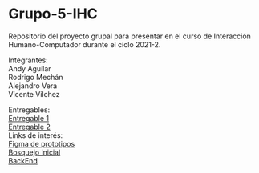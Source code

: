 # Grupo-5-IHC
Repositorio del proyecto grupal para presentar en el curso de Interacción Humano-Computador durante el ciclo 2021-2.   
   
Integrantes:   
Andy Aguilar   
Rodrigo Mechán   
Alejandro Vera   
Vicente Vilchez   
   
Entregables:   
[Entregable 1](https://github.com/DokiDokiMorning/Grupo-5-IHC/tree/main/Entregable%201)   
[Entregable 2](https://github.com/DokiDokiMorning/Grupo-5-IHC/tree/main/Entregable2)   
Links de interés:   
[Figma de prototipos](https://www.figma.com/file/328CR4K4dDraH3TDoChSNh/Proyecto-de-IHC)   
[Bosquejo inicial](https://www.figma.com/file/pTSRlugnUrsbHw9TYKTr3Q/Bosquejo?node-id=0%3A1)   
[BackEnd](https://github.com/DokiDokiMorning/Classkids-BackEnd)
